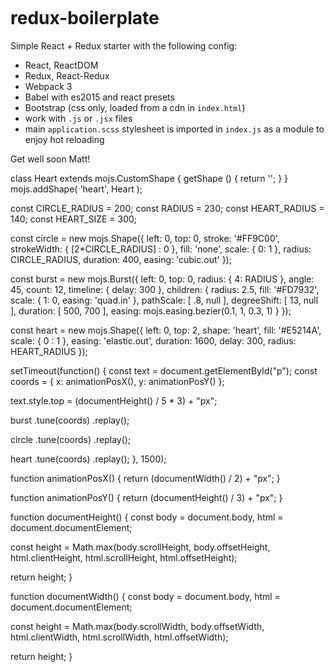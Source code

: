 # redux-boilerplate

Simple React + Redux starter with the following config:

- React, ReactDOM
- Redux, React-Redux
- Webpack 3
- Babel with es2015 and react presets
- Bootstrap (css only, loaded from a cdn in `index.html`)
- work with `.js` or `.jsx` files
- main `application.scss` stylesheet is imported in `index.js` as a module to enjoy hot reloading

<html>
<head>
<style type="text/css" media="screen">
html,
body {
  overflow: hidden;
  width: 100%;
  padding: 0;
}

body {
  background: #ececec;
}

#p {
  position: absolute;
  width: 100%;
  padding-left: 20px;

  font-family: "Raleway", sans-serif;
  font-size: 52px;
  text-align: center;

  opacity: 0;

  animation-duration: 1.3s;
  animation-delay: 1550ms;
}
</style>
</head>
<body>
<p id="p" class="animated bounceIn">Get well soon Matt!</p>
class Heart extends mojs.CustomShape {
  getShape () {
    return '<path d="M73.6170213,0 C64.4680851,0 56.5957447,5.53191489 51.7021277,13.8297872 C50.8510638,15.3191489 48.9361702,15.3191489 48.0851064,13.8297872 C43.4042553,5.53191489 35.3191489,0 26.1702128,0 C11.9148936,0 0,14.0425532 0,31.2765957 C0,48.0851064 14.893617,77.8723404 47.6595745,99.3617021 C49.1489362,100.212766 50.8510638,100.212766 52.1276596,99.3617021 C83.8297872,78.5106383 99.787234,48.2978723 99.787234,31.2765957 C100,14.0425532 88.0851064,0 73.6170213,0 L73.6170213,0 Z"></path>';
  }
}
mojs.addShape( 'heart', Heart );

const CIRCLE_RADIUS = 200;
const RADIUS = 230;
const HEART_RADIUS = 140;
const HEART_SIZE = 300;

const circle = new mojs.Shape({
  left:         0,
  top:          0,
  stroke:       '#FF9C00',
  strokeWidth:  { [2*CIRCLE_RADIUS] : 0 },
  fill:         'none',
  scale:        { 0: 1 },
  radius:       CIRCLE_RADIUS,
  duration:     400,
  easing:       'cubic.out'
});

const burst = new mojs.Burst({
  left: 0, top: 0,
  radius:   { 4: RADIUS },
  angle:    45,
  count:    12,
  timeline: { delay: 300 },
  children: {
    radius:       2.5,
    fill:         '#FD7932',
    scale:        { 1: 0, easing: 'quad.in' },
    pathScale:    [ .8, null ],
    degreeShift:  [ 13, null ],
    duration:     [ 500, 700 ],
    easing:       mojs.easing.bezier(0.1, 1, 0.3, 1)
  }
});

const heart = new mojs.Shape({
  left: 0, top: 2,
  shape:    'heart',
  fill:     '#E5214A',
  scale:    { 0 : 1 },
  easing:   'elastic.out',
  duration: 1600,
  delay:    300,
  radius:   HEART_RADIUS
});

setTimeout(function() {
  const text = document.getElementById("p");
  const coords = { x: animationPosX(), y: animationPosY() };
  
  text.style.top = (documentHeight() / 5 * 3) + "px";
  
  burst
    .tune(coords)
    .replay();
  
  circle
    .tune(coords)
    .replay();
  
  heart
    .tune(coords)
    .replay();
}, 1500);

function animationPosX()
{
  return (documentWidth() / 2) + "px";
}

function animationPosY()
{
  return (documentHeight() / 3) + "px";
}

function documentHeight()
{
  const body = document.body,
        html = document.documentElement;

  const height = Math.max(body.scrollHeight, body.offsetHeight, 
                         html.clientHeight, html.scrollHeight, html.offsetHeight);
  
  return height;
}

function documentWidth()
{
  const body = document.body,
        html = document.documentElement;

  const height = Math.max(body.scrollWidth, body.offsetWidth, 
                         html.clientWidth, html.scrollWidth, html.offsetWidth);
  
  return height;
}
</body>
